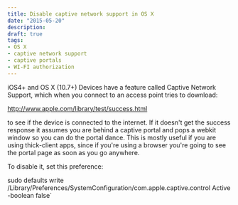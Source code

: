 ```yaml
---
title: Disable captive network support in OS X
date: "2015-05-20"
description: 
draft: true
tags:
- OS X
- captive network support
- captive portals
- WI-FI authorization
---
```


iOS4+ and OS X (10.7+) Devices have a feature called Captive Network Support, which when you connect to an access point tries to download:

http://www.apple.com/library/test/success.html

to see if the device is connected to the internet. If it doesn't get the success response it assumes you are behind a captive portal and pops a webkit window so you can do the portal dance.  This is mostly useful if you are using thick-client apps, since if you're using a browser you're going to see the portal page as soon as you go anywhere.

To disable it, set this preference:

sudo defaults write /Library/Preferences/SystemConfiguration/com.apple.captive.control Active -boolean false`